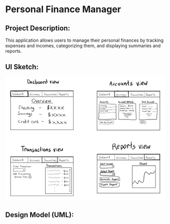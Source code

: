 # Personal Finance Manager

## Project Description:
This application allows users to manage their personal finances by tracking expenses and incomes, categorizing them, and displaying summaries and reports.

## UI Sketch:
![UI Sketch Screenshot](personal_finance_manager\resources\images\UI_Sketch.png)

## Design Model (UML):

